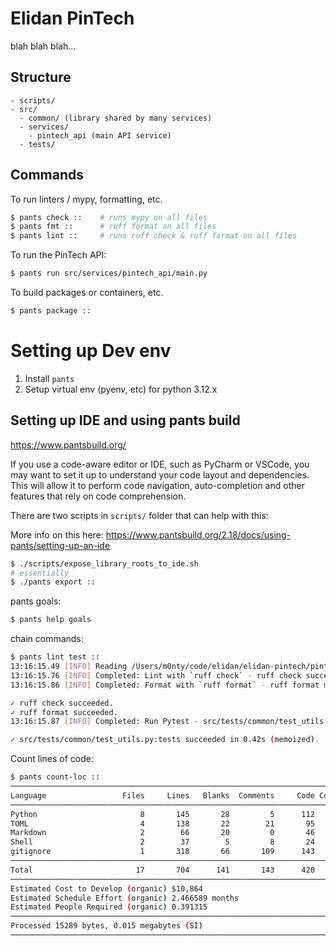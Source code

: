 # Elidan PinTech

blah blah blah...

## Structure

```
- scripts/
- src/
  - common/ (library shared by many services)
  - services/
    - pintech_api (main API service)
  - tests/
```

## Commands

To run linters / mypy, formatting, etc.

```bash
$ pants check ::    # runs mypy on all files
$ pants fmt ::      # ruff format on all files
$ pants lint ::     # runs ruff check & ruff format on all files
```

To run the PinTech API:

```bash
$ pants run src/services/pintech_api/main.py
```

To build packages or containers, etc.

```bash
$ pants package ::
```

# Setting up Dev env

1. Install `pants`
2. Setup virtual env (pyenv, etc) for python 3.12.x

## Setting up IDE and using pants build

https://www.pantsbuild.org/

If you use a code-aware editor or IDE, such as PyCharm or VSCode, you may want to set it up to understand your code layout and dependencies. This will allow it to perform code navigation, auto-completion and other features that rely on code comprehension.

There are two scripts in `scripts/` folder that can help with this:

More info on this here: https://www.pantsbuild.org/2.18/docs/using-pants/setting-up-an-ide

```bash
$ ./scripts/expose_library_roots_to_ide.sh
# essentially
$ ./pants export ::
```

pants goals:

```bash
$ pants help goals
```

chain commands:

```bash
$ pants lint test ::
13:16:15.49 [INFO] Reading /Users/m0nty/code/elidan/elidan-pintech/pintech/.python-version to determine desired version for [python-bootstrap].search_path.
13:16:15.76 [INFO] Completed: Lint with `ruff check` - ruff check succeeded.
13:16:15.86 [INFO] Completed: Format with `ruff format` - ruff format made no changes.

✓ ruff check succeeded.
✓ ruff format succeeded.
13:16:15.87 [INFO] Completed: Run Pytest - src/tests/common/test_utils.py:tests - succeeded.

✓ src/tests/common/test_utils.py:tests succeeded in 0.42s (memoized).
```

Count lines of code:

```bash
$ pants count-loc ::                                                                                                                                                            { [ 1:12:19 ]
───────────────────────────────────────────────────────────────────────────────
Language                 Files     Lines   Blanks  Comments     Code Complexity
───────────────────────────────────────────────────────────────────────────────
Python                       8       145       28         5      112          8
TOML                         4       138       22        21       95          0
Markdown                     2        66       20         0       46          0
Shell                        2        37        5         8       24          0
gitignore                    1       318       66       109      143          0
───────────────────────────────────────────────────────────────────────────────
Total                       17       704      141       143      420          8
───────────────────────────────────────────────────────────────────────────────
Estimated Cost to Develop (organic) $10,864
Estimated Schedule Effort (organic) 2.466589 months
Estimated People Required (organic) 0.391315
───────────────────────────────────────────────────────────────────────────────
Processed 15289 bytes, 0.015 megabytes (SI)
───────────────────────────────────────────────────────────────────────────────
```
